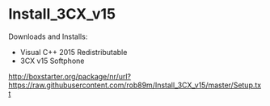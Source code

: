 # Install_3CX_v15
Downloads and Installs:
* Visual C++ 2015 Redistributable
* 3CX v15 Softphone

http://boxstarter.org/package/nr/url?https://raw.githubusercontent.com/rob89m/Install_3CX_v15/master/Setup.txt
